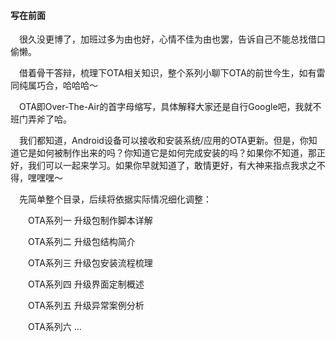 #### 写在前面

&emsp;很久没更博了，加班过多为由也好，心情不佳为由也罢，告诉自己不能总找借口偷懒。

&emsp;借着骨干答辩，梳理下OTA相关知识，整个系列小聊下OTA的前世今生，如有雷同纯属巧合，哈哈哈～

&emsp;OTA即Over-The-Air的首字母缩写，具体解释大家还是自行Google吧，我就不班门弄斧了哈。

&emsp;我们都知道，Android设备可以接收和安装系统/应用的OTA更新。但是，你知道它是如何被制作出来的吗？你知道它是如何完成安装的吗？如果你不知道，那正好，我们可以一起来学习。如果你早就知道了，敢情更好，有大神来指点我求之不得，嘿嘿嘿～

&emsp;先简单整个目录，后续将依据实际情况细化调整：

&emsp;&emsp;OTA系列一 升级包制作脚本详解

&emsp;&emsp;OTA系列二 升级包结构简介

&emsp;&emsp;OTA系列三 升级包安装流程梳理

&emsp;&emsp;OTA系列四 升级界面定制概述

&emsp;&emsp;OTA系列五 升级异常案例分析

&emsp;&emsp;OTA系列六 ...

